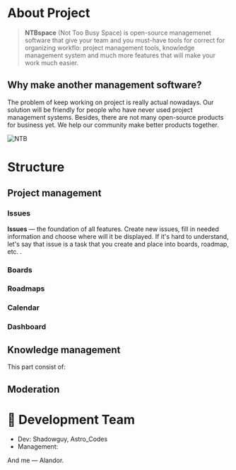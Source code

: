 # About Project

> **NTBspace** (Not Too Busy Space) is open-source managemenet software that give your team and you must-have tools for correct for organizing workflo: project management tools, knowledge management system and much more features that will make your work much easier.

## Why make another management software?

The problem of keep working on project is really actual nowadays. Our solution will be friendly for people who have never used project management systems. Besides, there are not many open-source products for business yet. We help our community make better products together.

![NTB](https://github.com/GDSoftworks/NTBspace/raw/main/NTB.png)

# Structure

## Project management

### Issues

**Issues** — the foundation of all features. Create new issues, fill in needed information and choose where will it be displayed. If it's hard to understand, let's say that issue is a task that you create and place into boards, roadmap, etc. .

### Boards

### Roadmaps

### Calendar

### Dashboard

## Knowledge management

This part consist of:

## Moderation

# 👥 Development Team

* Dev: Shadowguy, Astro_Codes
* Management:

And me — Alandor.
